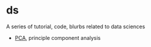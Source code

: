 # ds

A series of tutorial, code, blurbs related to data sciences

- [PCA](./pca.ipynb), principle component analysis
